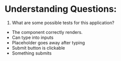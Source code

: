# Understanding Questions:
1. What are some possible tests for this application?
* The component correctly renders.
* Can type into inputs
* Placeholder goes away after typing
* Submit button is clickable
* Something submits